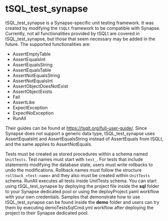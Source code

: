 # tSQL_test_synapse

tSQL_test_synapse is a Synapse-specific unit testing framework. It was created by modifying the `tSQLt` framework to be compatible with Synapse. Currently, not all functionalities provided by tSQLt are covered in tSQL_test_synapse, but those that seem necessary may be added in the future. The supported functionalities are:
- AssertEmptyTable
- AssertEqualsInt 
- AssertEqualsString
- AssertEqualsTable
- AssertNotEqualsString
- AssertNotEqualsInt
- AssertObjectDoesNotExist
- AssertObjectExists
- Fail
- AssertLike
- ExpectException
- ExpectNoException
- RunAll

Their guides can be found at https://tsqlt.org/full-user-guide/. Since Synapse does not support a generic data type, tSQL_test_synapse uses AssertEqualsInt and AssertEqualsString instead of AssertEquals from tSQLt, and the same applies to AssertNotEquals.

Tests must be created as stored procedures within a schema named `UnitTests`. Test names must start with `test_`. For tests that include statements modifying the database state, users must write rollbacks to undo the modifications. Rollback names must follow the structure `rollback_<test-name>` and they also must be created within `UnitTests` schema. RunAll executes all tests inside UnitTests schema. You can start using tSQL_test_synapse by deploying the project file inside the **sql** folder to your Synapse dedicated pool or using the deployProject.yaml workflow with your own credentials. Samples that demonstrate how to use tSQL_test_synapse can be found inside the **demo** folder and users can try them by executing demoTestsSqlCmd.yml workflow after deploying the project to their Synapse dedicated pool.